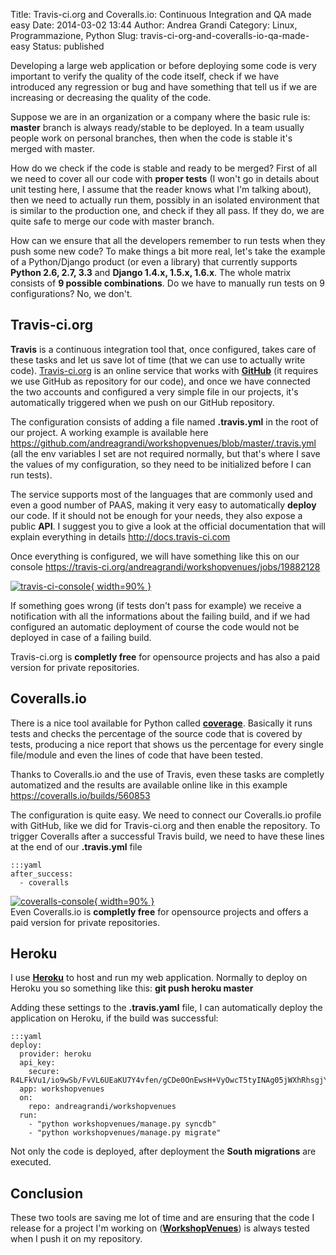 Title: Travis-ci.org and Coveralls.io: Continuous Integration and QA made easy
Date: 2014-03-02 13:44
Author: Andrea Grandi
Category: Linux, Programmazione, Python
Slug: travis-ci-org-and-coveralls-io-qa-made-easy
Status: published

Developing a large web application or before deploying some code is very
important to verify the quality of the code itself, check if we have
introduced any regression or bug and have something that tell us if we
are increasing or decreasing the quality of the code.

Suppose we are in an organization or a company where the basic rule is:
**master** branch is always ready/stable to be deployed. In a team
usually people work on personal branches, then when the code is stable
it's merged with master.

How do we check if the code is stable and ready to be merged? First of
all we need to cover all our code with **proper tests** (I won't go in
details about unit testing here, I assume that the reader knows what I'm
talking about), then we need to actually run them, possibly in an
isolated environment that is similar to the production one, and check if
they all pass. If they do, we are quite safe to merge our code with
master branch.

How can we ensure that all the developers remember to run tests when
they push some new code? To make things a bit more real, let's take the
example of a Python/Django product (or even a library) that currently
supports **Python 2.6, 2.7, 3.3** and **Django 1.4.x, 1.5.x, 1.6.x**.
The whole matrix consists of **9 possible combinations**. Do we have to
manually run tests on 9 configurations? No, we don't.

## Travis-ci.org

**Travis** is a continuous integration tool that, once configured, takes
care of these tasks and let us save lot of time (that we can use to
actually write code). [Travis-ci.org](https://travis-ci.org) is an
online service that works with [**GitHub**](https://github.com) (it
requires we use GitHub as repository for our code), and once we have
connected the two accounts and configured a very simple file in our
projects, it's automatically triggered when we push on our GitHub
repository.

The configuration consists of adding a file named **.travis.yml** in the
root of our project. A working example is available here
<https://github.com/andreagrandi/workshopvenues/blob/master/.travis.yml>
(all the env variables I set are not required normally, but that's where
I save the values of my configuration, so they need to be initialized
before I can run tests).

The service supports most of the languages that are commonly used and
even a good number of PAAS, making it very easy to automatically
**deploy** our code. If it should not be enough for your needs, they
also expose a public **API**. I suggest you to give a look at the
official documentation that will explain everything in details
<http://docs.travis-ci.com>

Once everything is configured, we will have something like this on our
console
<https://travis-ci.org/andreagrandi/workshopvenues/jobs/19882128>

[![travis-ci-console]({static}/images/2014/03/travis-ci-console-1024x544.png){ width=90% }]({static}/images/2014/03/travis-ci-console.png)

If something goes wrong (if tests don't pass for example) we receive a
notification with all the informations about the failing build, and if
we had configured an automatic deployment of course the code would not
be deployed in case of a failing build.

Travis-ci.org is **completly free** for opensource projects and has also
a paid version for private repositories.

## Coveralls.io

There is a nice tool available for Python called
[**coverage**](http://nedbatchelder.com/code/coverage). Basically it
runs tests and checks the percentage of the source code that is covered
by tests, producing a nice report that shows us the percentage for every
single file/module and even the lines of code that have been tested.

Thanks to Coveralls.io and the use of Travis, even these tasks are
completly automatized and the results are available online like in this
example <https://coveralls.io/builds/560853>

The configuration is quite easy. We need to connect our Coveralls.io
profile with GitHub, like we did for Travis-ci.org and then enable the
repository. To trigger Coveralls after a successful Travis build, we
need to have these lines at the end of our **.travis.yml** file

    :::yaml
    after_success:
      - coveralls

[![coveralls-console]({static}/images/2014/03/coveralls-console-1024x767.png){ width=90% }]({static}/images/2014/03/coveralls-console.png)  
Even Coveralls.io is **completly free** for opensource projects and
offers a paid version for private repositories.

## Heroku

I use [**Heroku**](https://www.heroku.com) to host and run my web
application. Normally to deploy on Heroku you so something like this:
**git push heroku master**

Adding these settings to the **.travis.yaml** file, I can automatically
deploy the application on Heroku, if the build was successful:

    :::yaml
    deploy:
      provider: heroku
      api_key:
        secure: R4LFkVu1/io9wSb/FvVL6UEaKU7Y4vfen/gCDe0OnEwsH+VyOwcT5tyINAg05jWXhRhsgjYT9AuyB84uCuNZg+lO7HwV5Q4WnHo5IVcCrv0PUq/CbRPUS4C2kDD7zbA1ByCd224tcfBmUtu+DPzyouk23oJH+lUwa/FeUk0Yl+I=
      app: workshopvenues
      on:
        repo: andreagrandi/workshopvenues
      run:
        - "python workshopvenues/manage.py syncdb"
        - "python workshopvenues/manage.py migrate"

Not only the code is deployed, after deployment the **South migrations** are executed.

## Conclusion

These two tools are saving me lot of time and are ensuring that the code
I release for a project I'm working on
([**WorkshopVenues**](https://github.com/andreagrandi/workshopvenues))
is always tested when I push it on my repository.
